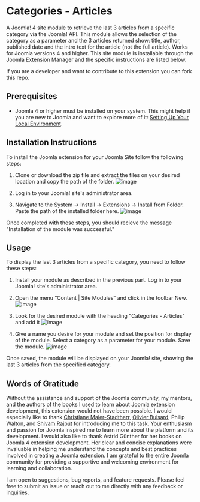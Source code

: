 # Categories - Articles
A Joomla! 4 site module to retrieve the last 3 articles from a specific category via the Joomla! API. This module allows the selection of the category as a parameter and the 3 articles returned show: title, author, published date and the intro text for the article (not the full article). Works for Joomla versions 4 and higher. This site module is installable through the Joomla Extension Manager and the specific instructions are listed below.

If you are a developer and want to contribute to this extension you can fork this repo.

## Prerequisites
- Joomla 4 or higher must be installed on your system. This might help if you are new to Joomla and want to explore more of it: [Setting Up Your Local Environment](https://docs.joomla.org/J4.x:Setting_Up_Your_Local_Environment).

## Installation Instructions
To install the Joomla extension for your Joomla Site follow the following steps:
1. Clone or download the zip file and extract the files on your desired location and copy the path of the folder.
    ![image](https://github.com/charvimehradu/Category-Articles-JTask/assets/121369234/b6d1e65b-e44b-499c-b619-8e90107b1f28)

2. Log in to your Joomla! site's administrator area.

3. Navigate to the System -> Install -> Extensions -> Install from Folder. Paste the path of the installed folder here.
   ![image](https://github.com/charvimehradu/Category-Articles-JTask/assets/121369234/8f40bd89-1de8-4604-b7d2-9ec9842d135a)

Once completed with these steps, you should recieve the message "Installation of the module was successful." 

## Usage
To display the last 3 articles from a specific category, you need to follow these steps:
1. Install your module as described in the previous part. Log in to your Joomla! site's administrator area.

2. Open the menu “Content | Site Modules” and click in the toolbar New.
    ![image](https://github.com/charvimehradu/Category-Articles-JTask/assets/121369234/cc78eb52-5ca1-4056-b001-6db24445bda1)
   
3. Look for the desired module with the heading "Categories - Articles" and add it
    ![image](https://github.com/charvimehradu/Category-Articles-JTask/assets/121369234/fd4558db-5218-4828-b3a7-4229da7b56fa)
   
4. Give a name you desire for your module and set the position for display of the module. Select a category as a parameter for your module. Save the module.
   ![image](https://github.com/charvimehradu/Category-Articles-JTask/assets/121369234/368a047b-3ce4-42d2-9338-89f612ad5d66)
   
Once saved, the module will be displayed on your Joomla! site, showing the last 3 articles from the specified category.

## Words of Gratitude

Without the assistance and support of the Joomla community, my mentors, and the authors of the books I used to learn about Joomla extension development, this extension would not have been possible. I would especially like to thank [Christiane Maier-Stadtherr](https://github.com/chmst), [Olivier Buisard](https://github.com/obuisard), Philip Walton, and [Shivam Rajput](https://github.com/shivamdiehard) for introducing me to this task. Your enthusiasm and passion for Joomla inspired me to learn more about the platform and its development. I would also like to thank Astrid Günther for her books on Joomla 4 extension development. Her clear and concise explanations were invaluable in helping me understand the concepts and best practices involved in creating a Joomla extension. I am grateful to the entire Joomla community for providing a supportive and welcoming environment for learning and collaboration.

I am open to suggestions, bug reports, and feature requests. Please feel free to submit an issue or reach out to me directly with any feedback or inquiries.
